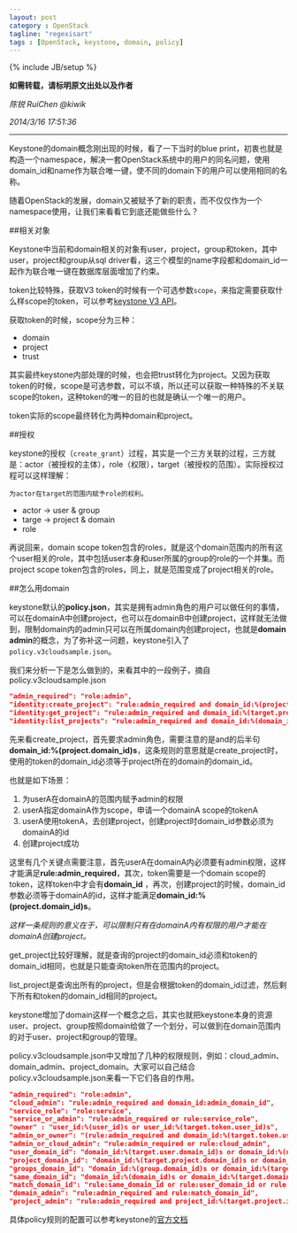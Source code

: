 ```yaml
---
layout: post
category : OpenStack
tagline: "regexisart"
tags : [OpenStack, keystone, domain, policy]
---
```

{% include JB/setup %}

**如需转载，请标明原文出处以及作者**

*陈锐 RuiChen @kiwik*

*2014/3/16 17:51:36*

----------

Keystone的domain概念刚出现的时候，看了一下当时的blue print，初衷也就是构造一个namespace，解决一套OpenStack系统中的用户的同名问题，使用domain_id和name作为联合唯一键，使不同的domain下的用户可以使用相同的名称。

随着OpenStack的发展，domain又被赋予了新的职责，而不仅仅作为一个namespace使用，让我们来看看它到底还能做些什么？

##相关对象

Keystone中当前和domain相关的对象有user，project，group和token，其中user，project和group从sql driver看，这三个模型的name字段都和domain_id一起作为联合唯一键在数据库层面增加了约束。

token比较特殊，获取V3 token的时候有一个可选参数`scope`，来指定需要获取什么样scope的token，可以参考[keystone V3 API](http://api.openstack.org/api-ref-identity.html)。

获取token的时候，scope分为三种：

- domain
- project
- trust

其实最终keystone内部处理的时候，也会把trust转化为project。又因为获取token的时候，scope是可选参数，可以不填，所以还可以获取一种特殊的不关联scope的token，这种token的唯一的目的也就是确认一个唯一的用户。

token实际的scope最终转化为两种domain和project。

##授权

keystone的授权（`create_grant`）过程，其实是一个三方关联的过程，三方就是：actor（被授权的主体），role（权限），target（被授权的范围）。实际授权过程可以这样理解：

`为actor在target的范围内赋予role的权利。`

- actor -> user & group
- targe -> project & domain
- role

再说回来，domain scope token包含的roles，就是这个domain范围内的所有这个user相关的role，其中包括user本身和user所属的group的role的一个并集。而project scope token包含的roles，同上，就是范围变成了project相关的role。

##怎么用domain

keystone默认的**policy.json**，其实是拥有admin角色的用户可以做任何的事情，可以在domainA中创建project，也可以在domainB中创建project，这样就无法做到，限制domain内的admin只可以在所属domain内创建project，也就是**domain admin**的概念，为了弥补这一问题，keystone引入了`policy.v3cloudsample.json`。

我们来分析一下是怎么做到的，来看其中的一段例子，摘自policy.v3cloudsample.json

```json
"admin_required": "role:admin",
"identity:create_project": "rule:admin_required and domain_id:%(project.domain_id)s",
"identity:get_project": "rule:admin_required and domain_id:%(target.project.domain_id)s",
"identity:list_projects": "rule:admin_required and domain_id:%(domain_id)s",
```

先来看create\_project，首先要求admin角色，需要注意的是and的后半句**domain\_id:%(project.domain\_id)s**，这条规则的意思就是create\_project时，使用的token的domain\_id必须等于project所在的domain的domain\_id。

也就是如下场景：

1. 为userA在domainA的范围内赋予admin的权限
2. userA指定domainA作为scope，申请一个domainA scope的tokenA
3. userA使用tokenA，去创建project，创建project时domain_id参数必须为domainA的id
4. 创建project成功

这里有几个关键点需要注意，首先userA在domainA内必须要有admin权限，这样才能满足**rule:admin\_required**，其次，token需要是一个domain scope的token，这样token中才会有**domain\_id** ，再次，创建project的时候，domain\_id参数必须等于domainA的id，这样才能满足**domain\_id:%(project.domain\_id)s**。

*这样一条规则的意义在于，可以限制只有在domainA内有权限的用户才能在domainA创建project。*

get\_project比较好理解，就是查询的project的domain\_id必须和token的domain\_id相同，也就是只能查询token所在范围内的project。

list\_project是查询出所有的project，但是会根据token的domain_id过滤，然后剩下所有和token的domain\_id相同的project。

keystone增加了domain这样一个概念之后，其实也就把keystone本身的资源user、project、group按照domain给做了一个划分，可以做到在domain范围内的对于user、project和group的管理。

policy.v3cloudsample.json中又增加了几种的权限规则，例如：cloud\_admin、domain\_admin、project\_domain。大家可以自己结合policy.v3cloudsample.json来看一下它们各自的作用。

```json
"admin_required": "role:admin",
"cloud_admin": "rule:admin_required and domain_id:admin_domain_id",
"service_role": "role:service",
"service_or_admin": "rule:admin_required or rule:service_role",
"owner" : "user_id:%(user_id)s or user_id:%(target.token.user_id)s",
"admin_or_owner": "(rule:admin_required and domain_id:%(target.token.user.domain.id)s) or rule:owner",
"admin_or_cloud_admin": "rule:admin_required or rule:cloud_admin",
"user_domain_id": "domain_id:%(target.user.domain_id)s or domain_id:%(user.domain_id)s",
"project_domain_id": "domain_id:%(target.project.domain_id)s or domain_id:%(project.domain_id)s",
"groups_domain_id": "domain_id:%(group.domain_id)s or domain_id:%(target.group.domain_id)s",
"same_domain_id": "domain_id:%(domain_id)s or domain_id:%(target.domain.id)s",
"match_domain_id": "rule:same_domain_id or rule:user_domain_id or rule:project_domain_id or rule:groups_domain_id",
"domain_admin": "rule:admin_required and rule:match_domain_id",
"project_admin": "rule:admin_required and project_id:%(target.project.id)s",
```

具体policy规则的配置可以参考keystone的[官方文档](http://docs.openstack.org/developer/keystone/configuration.html#keystone-api-protection-with-role-based-access-control-rbac)
